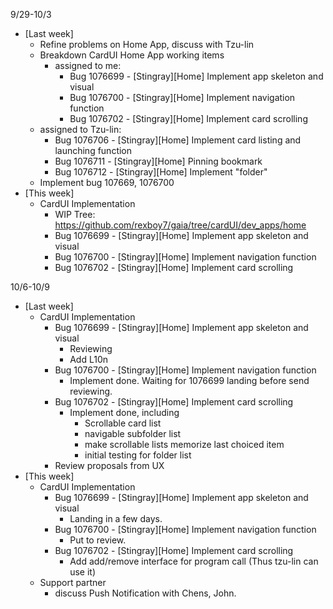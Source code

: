 9/29-10/3
* [Last week]
  - Refine problems on Home App, discuss with Tzu-lin
  - Breakdown CardUI Home App working items
    * assigned to me:
      - Bug 1076699 - [Stingray][Home] Implement app skeleton and visual
      - Bug 1076700 - [Stingray][Home] Implement navigation function
      - Bug 1076702 - [Stingray][Home] Implement card scrolling 
   * assigned to Tzu-lin:
      - Bug 1076706 - [Stingray][Home] Implement card listing and launching function
      - Bug 1076711 - [Stingray][Home] Pinning bookmark
      - Bug 1076712 - [Stingray][Home] Implement "folder"
  - Implement bug 107669, 1076700
* [This week]
  - CardUI Implementation
    * WIP Tree: https://github.com/rexboy7/gaia/tree/cardUI/dev_apps/home
    * Bug 1076699 - [Stingray][Home] Implement app skeleton and visual
    * Bug 1076700 - [Stingray][Home] Implement navigation function
    * Bug 1076702 - [Stingray][Home] Implement card scrolling 


10/6-10/9
* [Last week]
  - CardUI Implementation
    * Bug 1076699 - [Stingray][Home] Implement app skeleton and visual
      - Reviewing
      - Add L10n
    * Bug 1076700 - [Stingray][Home] Implement navigation function
      - Implement done. Waiting for 1076699 landing before send reviewing.
    * Bug 1076702 - [Stingray][Home] Implement card scrolling
      - Implement done, including
        - Scrollable card list
        - navigable subfolder list
        - make scrollable lists memorize last choiced item
        - initial testing for folder list
    * Review proposals from UX
* [This week]
  - CardUI Implementation 
    * Bug 1076699 - [Stingray][Home] Implement app skeleton and visual
      - Landing in a few days.
    * Bug 1076700 - [Stingray][Home] Implement navigation function
      - Put to review.
    * Bug 1076702 - [Stingray][Home] Implement card scrolling
      - Add add/remove interface for program call (Thus tzu-lin can use it)
  - Support partner
    - discuss Push Notification with Chens, John.
